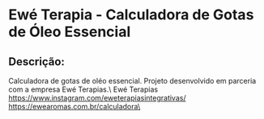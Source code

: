 # Ewé Terapia - Calculadora de Gotas de Óleo Essencial

## Descrição:
  Calculadora de gotas de oléo essencial.
  Projeto desenvolvido em parceria com a empresa Ewé Terapias.\ 
  Ewé Terapias\
  https://www.instagram.com/eweterapiasintegrativas/
  https://ewearomas.com.br/calculadora\

